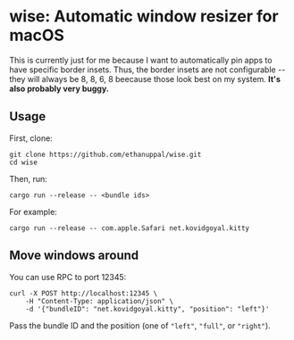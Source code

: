 # wise: Automatic window resizer for macOS

This is currently just for me because I want to automatically pin apps to have specific border insets.
Thus, the border insets are not configurable -- they will always be 8, 8, 6, 8 beecause those look best on my system.
**It's also probably very buggy.**

## Usage

First, clone:

```shell
git clone https://github.com/ethanuppal/wise.git
cd wise
```

Then, run:

```shell
cargo run --release -- <bundle ids>
```

For example:

```shell
cargo run --release -- com.apple.Safari net.kovidgoyal.kitty
```

## Move windows around

You can use RPC to port 12345:

```shell
curl -X POST http://localhost:12345 \
    -H "Content-Type: application/json" \
    -d '{"bundleID": "net.kovidgoyal.kitty", "position": "left"}'
```

Pass the bundle ID and the position (one of `"left"`, `"full"`, or `"right"`).
